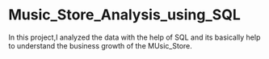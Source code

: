 # Music_Store_Analysis_using_SQL
In this project,I analyzed the data with the help of SQL and its basically help to understand the business growth of the MUsic_Store.
